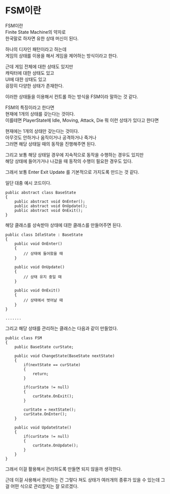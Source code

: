# FSM이란

FSM이란  
Finite State Machine의 약자로  
한국말로 하자면 유한 상태 머신이 된다.  

하나의 디자인 패턴이라고 하는데  
게임의 상태를 이용을 해서 게임을 제어하는 방식이라고 한다.  

근데 게임 전체에 대한 상태도 있지만  
캐릭터에 대한 상태도 있고  
UI에 대한 상태도 있고  
굉장히 다양한 상태가 존재한다.  

이러한 상태들을 이용해서 컨트롤 하는 방식을 FSM이라 말하는 것 같다.  

FSM의 특징이라고 한다면  
현재에 1개의 상태를 갖는다는 것이다.  
이를테면 PlayerState에 Idle, Moving, Attack, Die 뭐 이런 상태가 있다고 한다면  

현재에는 1개의 상태만 갖는다는 것이다.  
아무것도 안하거나 움직이거나 공격하거나 죽거나  
그러면 해당 상태일 때의 동작을 진행해주면 된다.  

그리고 보통 해당 상태일 경우에 지속적으로 동작을 수행하는 경우도 있지만  
해당 상태에 들어가거나 나갔을 때 동작의 수행이 필요한 경우도 있다.  

그래서 보통 Enter Exit Update 를 기본적으로 가지도록 만드는 것 같다.  

일단 대충 예시 코드이다.  

```
public abstract class BaseState
{
    public abstract void OnEnter();
    public abstract void OnUpdate();
    public abstract void OnExit();
}
```

해당 클래스를 상속받아 상태에 대한 클래스를 만들어주면 된다.  

```
public class IdleState : BaseState
{
    public void OnEnter()
    {
        // 상태에 들어왔을 때 
    }

    public void OnUpdate()
    {
        // 상태 유지 중일 때
    }

    public void OnExit()
    {
        // 상태에서 벗어날 때
    }
}

.......
```

그리고 해당 상태를 관리하는 클래스는 다음과 같이 만들었다. 

```
public class FSM
{
    public BaseState curState;

    public void ChangeState(BaseState nextState)
    {
        if(nextState == curState)
        {
            return;
        }

        if(curState != null)
        {
            curState.OnExit();
        }

        curState = nextState();
        curState.OnEnter();
    }

    public void UpdateState()
    {
        if(curState != null)
        {
            curState.OnUpdate();
        }
    }
}
```

그래서 이걸 활용해서 관리하도록 만들면 되지 않을까 생각한다.  

근데 이걸 사용해서 관리하는 건 그렇다 쳐도
상태가 여러개의 종류가 있을 수 있는데
그걸 어떤 식으로 관리할지는 잘 모르겠다.